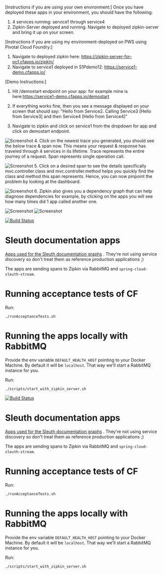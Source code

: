 [Instructions if you are using your own environment:]
Once you have deployed these apps in your environment, you should have the following:
1. 4 services running: service1 through service4
2. Zipkin-Server deployed and running. Navigate to deployed zipkin-server and bring it up on your screen.

[Instructions if you are using my environment-deployed on PWS using Pivotal Cloud Foundry:]

1. Navigate to deployed zipkin here: https://zipkin-server-for-pcf.cfapps.io/zipkin/
2. Navigate to service1 deployed in S1Pdemo12: https://service1-demo.cfapps.io/

[Demo Instructions:]
1. Hit /demostart endpoint on your app: for example mine is here:https://service1-demo.cfapps.io/demostart

2. If everything works fine, then you see a message displayed on your screen that should say: "Hello from Service2. Calling Service3 [Hello from Service3] and then Service4 [Hello from Service4]"

3. Navigate to zipkin and click on service1 from the dropdown for app and click on demostart endpoint.

![Screenshot](zipkin_ui.png)
4. Click on the newest trace you generated, you should see the below trace & span now. This means your request & response has traveled through 4 services in its lifetime. Trace represents the entire journey of a request. Span represents single operation call.

![Screenshot](zipkin_trace.png)
5. Click on a desired span to see the details specifically mvc.controller.class	and mvc.controller.method helps you quickly find the class and method this span represents. Hence, you can now pinpoint the problem by looking at the dashboard.

![Screenshot](zipkin_span.png)
6. Zipkin also gives you a dependency graph that can help diagnose dependencies for example, by clicking on the apps you will see how many times did 1 app called another one.

![Screenshot](zipkin_dependencyGraph.png)
![Screenshot](zipkin_dependencyGraphDetails.png)






[![Build Status](https://travis-ci.org/spring-cloud-samples/sleuth-documentation-apps.svg)](https://travis-ci.org/spring-cloud-samples/sleuth-documentation-apps)

# Sleuth documentation apps

[Apps used for the Sleuth documentation graphs](http://cloud.spring.io/spring-cloud-sleuth/spring-cloud-sleuth.html) . They're not using
service discovery so don't treat them as reference production applications ;)

The apps are sending spans to Zipkin via RabbitMQ and `spring-cloud-sleuth-stream`.

# Running acceptance tests of CF

Run:

```
./runAcceptanceTests.sh
```

# Running the apps locally with RabbitMQ

Provide the env variable `DEFAULT_HEALTH_HOST` pointing to your Docker Machine. By default it will be `localhost`.
That way we'll start a RabbitMQ instance for you.

Run:

```
./scripts/start_with_zipkin_server.sh
```








[![Build Status](https://travis-ci.org/spring-cloud-samples/sleuth-documentation-apps.svg)](https://travis-ci.org/spring-cloud-samples/sleuth-documentation-apps)

# Sleuth documentation apps

[Apps used for the Sleuth documentation graphs](http://cloud.spring.io/spring-cloud-sleuth/spring-cloud-sleuth.html) . They're not using
service discovery so don't treat them as reference production applications ;)

The apps are sending spans to Zipkin via RabbitMQ and `spring-cloud-sleuth-stream`.

# Running acceptance tests of CF

Run:

```
./runAcceptanceTests.sh
```

# Running the apps locally with RabbitMQ

Provide the env variable `DEFAULT_HEALTH_HOST` pointing to your Docker Machine. By default it will be `localhost`.
That way we'll start a RabbitMQ instance for you.

Run:

```
./scripts/start_with_zipkin_server.sh
```
